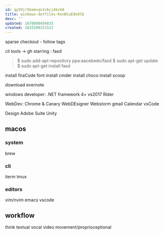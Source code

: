 ```yaml
---
id: qy59jr5bemxqn1vbcj4kzk8
title: windows-dotfiles-KonBCuE9o9lD
desc: ''
updated: 1678098456833
created: 1633199321522
---
```

sparse checkout - follow tags

cli tools -> gh starring :
  fasd

> $ sudo add-apt-repository ppa:aacebedo/fasd
> $ sudo apt-get update
> $ sudo apt-get install fasd

install firaCode font
install cmder
install choco
install scoop

download evernote

windows developer:
.NET framework 4+
vs2017
Rider

WebDev: Chrome & Canary
WebDEsigner
Webstorm
gmail
Calendar
vsCode

Design
Adobe Suite
Unity

## macos
### system
brew

### cli
iterm
tmux

### editors
vim/nvim
emacs
vscode

## workflow
think
  textual
  vocal
  video
  movement/proprioceptional
